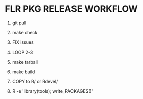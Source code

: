 # FLR PKG RELEASE WORKFLOW

1. git pull

2. make check

3. FIX issues

4. LOOP 2-3

5. make tarball

6. make build

7. COPY to R/ or Rdevel/

8. R -e 'library(tools); write_PACKAGES()'

